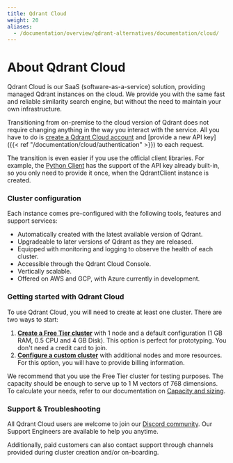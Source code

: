 ```yaml
---
title: Qdrant Cloud
weight: 20
aliases:
  - /documentation/overview/qdrant-alternatives/documentation/cloud/
---
```


# About Qdrant Cloud

Qdrant Cloud is our SaaS (software-as-a-service) solution, providing managed Qdrant instances on the cloud.
We provide you with the same fast and reliable similarity search engine, but without the need to maintain your own infrastructure.

Transitioning from on-premise to the cloud version of Qdrant does not require changing anything in the way you interact with the service. All you have to do is [create a Qdrant Cloud account](https://qdrant.to/cloud) and [provide a new API key]({{< ref "/documentation/cloud/authentication" >}}) to each request.

The transition is even easier if you use the official client libraries. For example, the [Python Client](https://github.com/qdrant/qdrant-client) has the support of the API key already built-in, so you only need to provide it once, when the QdrantClient instance is created.

### Cluster configuration

Each instance comes pre-configured with the following tools, features and support services:

- Automatically created with the latest available version of Qdrant.
- Upgradeable to later versions of Qdrant as they are released.
- Equipped with monitoring and logging to observe the health of each cluster. 
- Accessible through the Qdrant Cloud Console.
- Vertically scalable.
- Offered on AWS and GCP, with Azure currently in development. 

### Getting started with Qdrant Cloud

To use Qdrant Cloud, you will need to create at least one cluster. There are two ways to start:
1. [**Create a Free Tier cluster**](/documentation/cloud/quickstart-cloud) with 
   1 node and a default configuration (1 GB RAM, 0.5 CPU and 4 GB Disk). This
   option is perfect for prototyping. You don't need a credit card to join.
2. [**Configure a custom cluster**](/documentation/cloud/create-cluster) with additional nodes and more resources. For this option, you will have to provide billing information.

We recommend that you use the Free Tier cluster for testing purposes. The
capacity should be enough to serve up to 1 M vectors of 768 dimensions. To
calculate your needs, refer to our documentation on [Capacity and sizing](/documentation/cloud/capacity-sizing). 

### Support & Troubleshooting

All Qdrant Cloud users are welcome to join our [Discord community](https://qdrant.to/discord).
Our Support Engineers are available to help you anytime.

Additionally, paid customers can also contact support through channels provided during cluster
creation and/or on-boarding.
